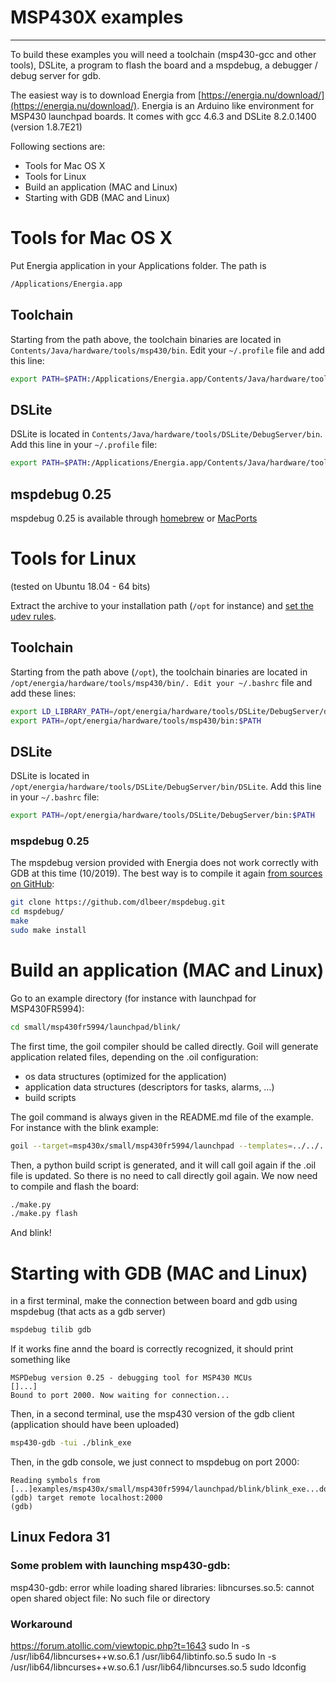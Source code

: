 # MSP430X examples
---

To build these examples you will need a toolchain (msp430-gcc and other tools), DSLite, a program to flash the board and a mspdebug, a debugger / debug server for gdb.

The easiest way is to download Energia from [https://energia.nu/download/](https://energia.nu/download/). Energia is an Arduino like environment for MSP430 launchpad boards. It comes with gcc 4.6.3 and DSLite 8.2.0.1400 (version 1.8.7E21)

Following sections are:
* Tools for Mac OS X
* Tools for Linux
* Build an application (MAC and Linux)
* Starting with GDB (MAC and Linux)



# Tools for Mac OS X

Put Energia application in your Applications folder. The path is

```sh
/Applications/Energia.app
```

## Toolchain

Starting from the path above, the toolchain binaries are located in ```Contents/Java/hardware/tools/msp430/bin```. Edit your ```~/.profile``` file and add this line:

```sh
export PATH=$PATH:/Applications/Energia.app/Contents/Java/hardware/tools/msp430/bin
```

## DSLite

DSLite is located in ```Contents/Java/hardware/tools/DSLite/DebugServer/bin```. Add this line in your ```~/.profile``` file:

```sh
export PATH=$PATH:/Applications/Energia.app/Contents/Java/hardware/tools/DSLite/DebugServer/bin
```

## mspdebug 0.25

mspdebug 0.25 is available through [homebrew](https://brew.sh) or [MacPorts](https://www.macports.org)

# Tools for Linux
(tested on Ubuntu 18.04 - 64 bits)

Extract the archive to your installation path (`/opt` for instance) and [set the udev rules](https://energia.nu/guide/install/linux/).

## Toolchain

Starting from the path above (`/opt`), the toolchain binaries are located in `/opt/energia/hardware/tools/msp430/bin/. Edit your ~/.bashrc` file and add these lines:

```sh
export LD_LIBRARY_PATH=/opt/energia/hardware/tools/DSLite/DebugServer/drivers:$LD_LIBRARY_PATH
export PATH=/opt/energia/hardware/tools/msp430/bin:$PATH
```
## DSLite

DSLite is located in `/opt/energia/hardware/tools/DSLite/DebugServer/bin/DSLite`. Add this line in your `~/.bashrc` file:

```sh
export PATH=/opt/energia/hardware/tools/DSLite/DebugServer/bin:$PATH
```
### mspdebug 0.25
The mspdebug version provided with Energia does not work correctly with GDB at this time (10/2019). The best way is to compile it again [from sources on GitHub](https://github.com/dlbeer/mspdebug):

```sh
git clone https://github.com/dlbeer/mspdebug.git
cd mspdebug/
make
sudo make install
```

# Build an application (MAC and Linux)
Go to an example directory (for instance with launchpad for MSP430FR5994):
```sh
cd small/msp430fr5994/launchpad/blink/
```
The first time, the goil compiler should be called directly. Goil will generate application related files, depending on the .oil configuration:
* os data structures (optimized for the application)
* application data structures (descriptors for tasks, alarms, …)
* build scripts

The goil command is always given in the README.md file of the example. For instance with the blink example:
```sh
goil --target=msp430x/small/msp430fr5994/launchpad --templates=../../../../../../goil/templates/ blink.oil
```
Then, a python build script is generated, and it will call goil again if the .oil file is updated. So there is no need to call directly goil again. We now need to compile and flash the board:
```sh
./make.py
./make.py flash
```
And blink!

# Starting with GDB (MAC and Linux)

in a first terminal, make the connection between board and gdb using mspdebug (that acts as a gdb server)

```sh
mspdebug tilib gdb
```
If it works fine annd the board is correctly recognized, it should print something like
```
MSPDebug version 0.25 - debugging tool for MSP430 MCUs
[]...]
Bound to port 2000. Now waiting for connection...
```

Then, in a second terminal, use the msp430 version of the gdb client (application should have been uploaded)

```sh
msp430-gdb -tui ./blink_exe
```
Then, in the gdb console, we just connect to mspdebug on port 2000:
```
Reading symbols from [...]examples/msp430x/small/msp430fr5994/launchpad/blink/blink_exe...done.
(gdb) target remote localhost:2000
(gdb)
```

## Linux Fedora 31

### Some problem with launching msp430-gdb:
msp430-gdb: error while loading shared libraries: libncurses.so.5: cannot open shared object file: No such file or directory

### Workaround
https://forum.atollic.com/viewtopic.php?t=1643
sudo ln -s /usr/lib64/libncurses++w.so.6.1 /usr/lib64/libtinfo.so.5
sudo ln -s /usr/lib64/libncurses++w.so.6.1 /usr/lib64/libncurses.so.5
sudo ldconfig

